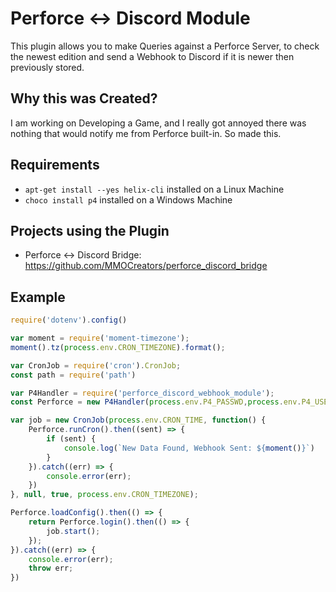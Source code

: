# Perforce <-> Discord Module
This plugin allows you to make Queries against a Perforce Server, to check the newest edition and send a Webhook to Discord if it is newer then previously stored.

## Why this was Created?
I am working on Developing a Game, and I really got annoyed there was nothing that would notify me from Perforce built-in. So made this.

## Requirements
* `apt-get install --yes helix-cli` installed on a Linux Machine
* `choco install p4` installed on a Windows Machine

## Projects using the Plugin
* Perforce <-> Discord Bridge: https://github.com/MMOCreators/perforce_discord_bridge

## Example

```js
require('dotenv').config()

var moment = require('moment-timezone');
moment().tz(process.env.CRON_TIMEZONE).format();

var CronJob = require('cron').CronJob;
const path = require('path')

var P4Handler = require('perforce_discord_webhook_module');
const Perforce = new P4Handler(process.env.P4_PASSWD,process.env.P4_USER,process.env.P4_PORT,path.join(__dirname, process.env.SAVE_FILE),process.env.CRON_TIMEZONE,process.env.DISCORD_URL);

var job = new CronJob(process.env.CRON_TIME, function() {
    Perforce.runCron().then((sent) => {
        if (sent) {
            console.log(`New Data Found, Webhook Sent: ${moment()}`)
        }
    }).catch((err) => {
        console.error(err);
    })
}, null, true, process.env.CRON_TIMEZONE);

Perforce.loadConfig().then(() => {
    return Perforce.login().then(() => {
        job.start();
    });
}).catch((err) => {
    console.error(err);
    throw err;
})
```
